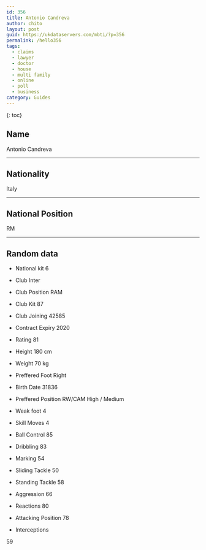 ```yaml
---
id: 356
title: Antonio Candreva
author: chito
layout: post
guid: https://ukdataservers.com/mbti/?p=356
permalink: /hello356
tags:
  - claims
  - lawyer
  - doctor
  - house
  - multi family
  - online
  - poll
  - business
category: Guides
---
```



{: toc}

## Name  
Antonio Candreva 

* * *

## Nationality  
Italy 

* * *

## National Position  
RM 

* * *

## Random data 

  * National kit 
6 

  * Club 
Inter 

  * Club Position 
RAM 

  * Club Kit 
87 

  * Club Joining 
42585 

  * Contract Expiry 
2020 

  * Rating 
81 

  * Height 
180 cm 

  * Weight 
70 kg 

  * Preffered Foot 
Right 

  * Birth Date 
31836 

  * Preffered Position 
RW/CAM High / Medium 

  * Weak foot 
4 

  * Skill Moves 
4 

  * Ball Control 
85 

  * Dribbling 
83 

  * Marking 
54 

  * Sliding Tackle 
50 

  * Standing Tackle 
58 

  * Aggression 
66 

  * Reactions 
80 

  * Attacking Position 
78 

  * Interceptions 

59